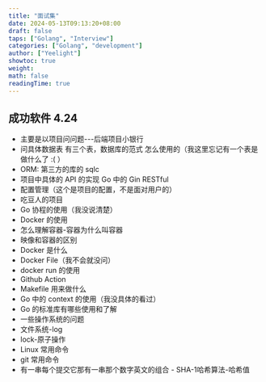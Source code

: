 ```yaml
---
title: "面试集"
date: 2024-05-13T09:13:20+08:00
draft: false
taps: ["Golang", "Interview"]
categories: ["Golang", "development"]
author: ["Yeelight"]
showtoc: true
weight:
math: false
readingTime: true
---
```


## 成功软件 4.24

- 主要是以项目问问题---后端项目小银行
- 问具体数据表
  有三个表，数据库的范式
  怎么使用的（我这里忘记有一个表是做什么了 :( ）
- ORM: 第三方的库的 sqlc
- 项目中具体的 API 的实现
  Go 中的 Gin
  RESTful
- 配置管理（这个是项目的配置，不是面对用户的）
- 吃豆人的项目
- Go 协程的使用（我没说清楚）
- Docker 的使用
- 怎么理解容器-容器为什么叫容器
- 映像和容器的区别
- Docker 是什么
- Docker File（我不会就没问）
- docker run 的使用
- Github Action
- Makefile 用来做什么
- Go 中的 context 的使用（我没具体的看过）
- Go 的标准库有哪些使用和了解
- 一些操作系统的问题
- 文件系统-log
- lock-原子操作
- Linux 常用命令
- git 常用命令
- 有一串每个提交它那有一串那个数字英文的组合 - SHA-1哈希算法-哈希值
